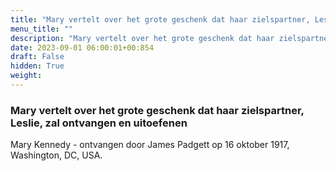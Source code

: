 ```yaml
---
title: "Mary vertelt over het grote geschenk dat haar zielspartner, Leslie, zal ontvangen en uitoefenen"
menu_title: ""
description: "Mary vertelt over het grote geschenk dat haar zielspartner, Leslie, zal ontvangen en uitoefenen"
date: 2023-09-01 06:00:01+00:854
draft: False
hidden: True
weight:
---
```

### Mary vertelt over het grote geschenk dat haar zielspartner, Leslie, zal ontvangen en uitoefenen

Mary Kennedy - ontvangen door James Padgett op 16 oktober 1917, Washington, DC, USA.
